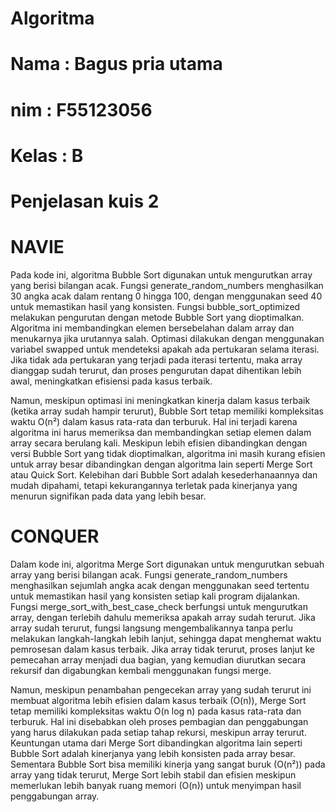 # Algoritma
# Nama : Bagus pria utama
# nim : F55123056
# Kelas : B
# Penjelasan kuis 2
# NAVIE
Pada kode ini, algoritma Bubble Sort digunakan untuk mengurutkan array yang berisi bilangan acak. Fungsi generate_random_numbers menghasilkan 30 angka acak dalam rentang 0 hingga 100, dengan menggunakan seed 40 untuk memastikan hasil yang konsisten. Fungsi bubble_sort_optimized melakukan pengurutan dengan metode Bubble Sort yang dioptimalkan. Algoritma ini membandingkan elemen bersebelahan dalam array dan menukarnya jika urutannya salah. Optimasi dilakukan dengan menggunakan variabel swapped untuk mendeteksi apakah ada pertukaran selama iterasi. Jika tidak ada pertukaran yang terjadi pada iterasi tertentu, maka array dianggap sudah terurut, dan proses pengurutan dapat dihentikan lebih awal, meningkatkan efisiensi pada kasus terbaik.

Namun, meskipun optimasi ini meningkatkan kinerja dalam kasus terbaik (ketika array sudah hampir terurut), Bubble Sort tetap memiliki kompleksitas waktu O(n²) dalam kasus rata-rata dan terburuk. Hal ini terjadi karena algoritma ini harus memeriksa dan membandingkan setiap elemen dalam array secara berulang kali. Meskipun lebih efisien dibandingkan dengan versi Bubble Sort yang tidak dioptimalkan, algoritma ini masih kurang efisien untuk array besar dibandingkan dengan algoritma lain seperti Merge Sort atau Quick Sort. Kelebihan dari Bubble Sort adalah kesederhanaannya dan mudah dipahami, tetapi kekurangannya terletak pada kinerjanya yang menurun signifikan pada data yang lebih besar.

# CONQUER
Dalam kode ini, algoritma Merge Sort digunakan untuk mengurutkan sebuah array yang berisi bilangan acak. Fungsi generate_random_numbers menghasilkan sejumlah angka acak dengan menggunakan seed tertentu untuk memastikan hasil yang konsisten setiap kali program dijalankan. Fungsi merge_sort_with_best_case_check berfungsi untuk mengurutkan array, dengan terlebih dahulu memeriksa apakah array sudah terurut. Jika array sudah terurut, fungsi langsung mengembalikannya tanpa perlu melakukan langkah-langkah lebih lanjut, sehingga dapat menghemat waktu pemrosesan dalam kasus terbaik. Jika array tidak terurut, proses lanjut ke pemecahan array menjadi dua bagian, yang kemudian diurutkan secara rekursif dan digabungkan kembali menggunakan fungsi merge.

Namun, meskipun penambahan pengecekan array yang sudah terurut ini membuat algoritma lebih efisien dalam kasus terbaik (O(n)), Merge Sort tetap memiliki kompleksitas waktu O(n log n) pada kasus rata-rata dan terburuk. Hal ini disebabkan oleh proses pembagian dan penggabungan yang harus dilakukan pada setiap tahap rekursi, meskipun array terurut. Keuntungan utama dari Merge Sort dibandingkan algoritma lain seperti Bubble Sort adalah kinerjanya yang lebih konsisten pada array besar. Sementara Bubble Sort bisa memiliki kinerja yang sangat buruk (O(n²)) pada array yang tidak terurut, Merge Sort lebih stabil dan efisien meskipun memerlukan lebih banyak ruang memori (O(n)) untuk menyimpan hasil penggabungan array.
